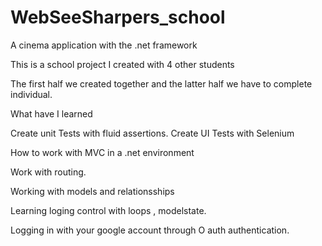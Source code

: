 # WebSeeSharpers_school
A cinema application with the .net framework

This is a school project I created with 4 other students

The first half we created together and the latter half we have to complete individual.

What have I learned 

Create unit Tests with fluid assertions. 
Create UI Tests with Selenium

How to work with MVC in a .net environment

Work with routing.

Working with models and relationsships

Learning loging control with loops , modelstate.

Logging in with your google account through O auth authentication.
